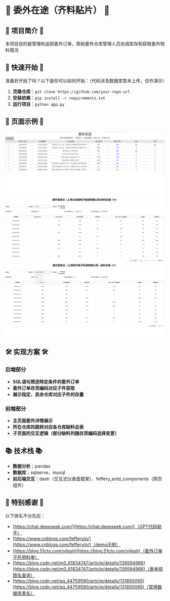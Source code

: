 # 🎉 委外在途（齐料贴片） 🎉

## 🌟 项目简介 🌟
本项目目的是管理和追踪委外订单，帮助委外仓库管理人员协调库存和获取委外物料情况


## 🚀 快速开始 🚀

准备好开始了吗？以下是你可以如何开始：（代码涉及数据库暂未上传，仅作演示）

1. **克隆仓库**：`git clone https://github.com/your-repo-url`
2. **安装依赖**：`pip install -r requirements.txt`
3. **运行项目**：`python app.py`

## 📸 页面示例 📸

![主页面示例](resource/ans1.png)
![子页面006示例](resource/ans2.png)
![子页面025示例](resource/ans3.png)

## 🛠️ 实现方案 🛠️

### 后端部分

- **SQL语句筛选特定条件的委外订单**
- **委外订单存货编码对应子件获取**
- **展示指定、其余仓库对应子件的存量**

### 前端部分

- **主页面委外详情展示**
- **所在仓库的跳转对应各仓库缺料总表**
- **子页面的交互逻辑（部分缺料列随存货编码选择变更）**

## 📚 技术栈 📚

- **数据分析**：pandas
- **数据库**：sqlserve、mysql
- **前后端交互**：dash（交互式仪表盘框架）、feffery_antd_components（网页组件）

## 🌟 特别感谢 🌟

以下排名不分先后：

- [https://chat.deepseek.com/](https://chat.deepseek.com/)（GPT代码助手）
- [https://www.cnblogs.com/feffery/p/](https://www.cnblogs.com/feffery/p/)（demo示例）
- [https://blog.51cto.com/yilesh](https://blog.51cto.com/yilesh)（委外订单子件用料单）
- [https://blog.csdn.net/m0_61834747/article/details/139594966](https://blog.csdn.net/m0_61834747/article/details/139594966)（表单视图名查询）
- [https://blog.csdn.net/qq_44759590/article/details/131850095](https://blog.csdn.net/qq_44759590/article/details/131850095)（常用数据库表名）


